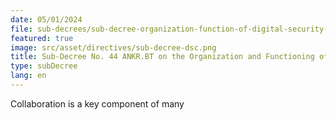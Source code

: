 ```yaml
---
date: 05/01/2024
file: sub-decrees/sub-decree-organization-function-of-digital-security-committee.pdf
featured: true
image: src/asset/directives/sub-decree-dsc.png
title: Sub-Decree No. 44 ANKR.BT on the Organization and Functioning of Digital Security Committee.
type: subDecree
lang: en
---
```


Collaboration is a key component of many
